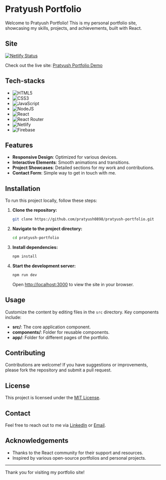 # Pratyush Portfolio

Welcome to Pratyush Portfolio! This is my personal portfolio site, showcasing my skills, projects, and achievements, built with React.

## Site

[![Netlify Status](https://api.netlify.com/api/v1/badges/06a150fc-4ee0-4dae-80c1-812bf15360a0/deploy-status)](https://app.netlify.com/sites/nvmpratyush/deploys)

Check out the live site: [Pratyush Portfolio Demo](https://pratyush.io)

## Tech-stacks

-   ![HTML5](https://img.shields.io/badge/html5-%23E34F26.svg?style=for-the-badge&logo=html5&logoColor=white)
-   ![CSS3](https://img.shields.io/badge/css3-%231572B6.svg?style=for-the-badge&logo=css3&logoColor=white)
-   ![JavaScript](https://img.shields.io/badge/javascript-%23323330.svg?style=for-the-badge&logo=javascript&logoColor=%23F7DF1E)
-   ![NodeJS](https://img.shields.io/badge/node.js-6DA55F?style=for-the-badge&logo=node.js&logoColor=white)
-   ![React](https://img.shields.io/badge/react-%2320232a.svg?style=for-the-badge&logo=react&logoColor=%2361DAFB)
-   ![React Router](https://img.shields.io/badge/React_Router-CA4245?style=for-the-badge&logo=react-router&logoColor=white)
-   ![Netlify](https://img.shields.io/badge/netlify-%23000000.svg?style=for-the-badge&logo=netlify&logoColor=#00C7B7)
-   ![Firebase](https://img.shields.io/badge/firebase-a08021?style=for-the-badge&logo=firebase&logoColor=ffcd34)

## Features

-   **Responsive Design**: Optimized for various devices.
-   **Interactive Elements**: Smooth animations and transitions.
-   **Project Showcases**: Detailed sections for my work and contributions.
-   **Contact Form**: Simple way to get in touch with me.

## Installation

To run this project locally, follow these steps:

1. **Clone the repository:**

    ```bash
    git clone https://github.com/pratyush0898/pratyush-portfolio.git
    ```

2. **Navigate to the project directory:**

    ```bash
    cd pratyush-portfolio
    ```

3. **Install dependencies:**

    ```bash
    npm install
    ```

4. **Start the development server:**

    ```bash
    npm run dev
    ```

    Open [http://localhost:3000](http://localhost:3000) to view the site in your browser.

## Usage

Customize the content by editing files in the `src` directory. Key components include:

-   **src/**: The core application component.
-   **components/**: Folder for reusable components.
-   **app/**: Folder for different pages of the portfolio.

## Contributing

Contributions are welcome! If you have suggestions or improvements, please fork the repository and submit a pull request.

## License

This project is licensed under the [MIT License](LICENSE).

## Contact

Feel free to reach out to me via [LinkedIn](https://www.linkedin.com/in/pratyush-kumar-751a1229b/) or [Email](mailto:pratyush.devloper@gmail.com).

## Acknowledgements

-   Thanks to the React community for their support and resources.
-   Inspired by various open-source portfolios and personal projects.

---

Thank you for visiting my portfolio site!
